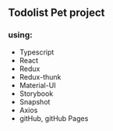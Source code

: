 ## Todolist Pet project
### using: 
- Typescript
- React
- Redux
- Redux-thunk
- Material-UI
- Storybook
- Snapshot
- Axios
- gitHub, gitHub Pages
